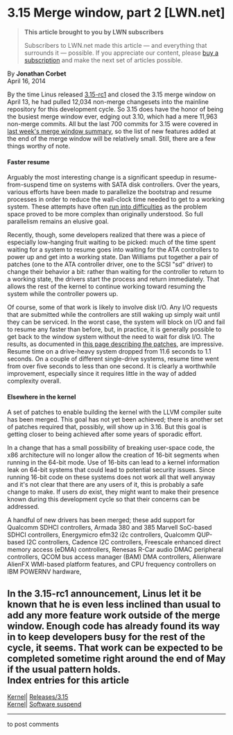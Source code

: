 # 3.15 Merge window, part 2 [LWN.net]

> **This article brought to you by LWN subscribers**
> 
> Subscribers to LWN.net made this article — and everything that surrounds it — possible. If you appreciate our content, please [buy a subscription](/Promo/nst-nag3/subscribe) and make the next set of articles possible. 

By **Jonathan Corbet**  
April 16, 2014 

By the time Linus released [3.15-rc1](/Articles/594639/) and closed the 3.15 merge window on April 13, he had pulled 12,034 non-merge changesets into the mainline repository for this development cycle. So 3.15 does have the honor of being the busiest merge window ever, edging out 3.10, which had a mere 11,963 non-merge commits. All but the last 700 commits for 3.15 were covered in [last week's merge window summary](/Articles/592989/), so the list of new features added at the end of the merge window will be relatively small. Still, there are a few things worthy of note. 

#### Faster resume

Arguably the most interesting change is a significant speedup in resume-from-suspend time on systems with SATA disk controllers. Over the years, various efforts have been made to parallelize the bootstrap and resume processes in order to reduce the wall-clock time needed to get to a working system. These attempts have often [run into difficulties](/Articles/532866/) as the problem space proved to be more complex than originally understood. So full parallelism remains an elusive goal. 

Recently, though, some developers realized that there was a piece of especially low-hanging fruit waiting to be picked: much of the time spent waiting for a system to resume goes into waiting for the ATA controllers to power up and get into a working state. Dan Williams put together a pair of patches (one to the ATA controller driver, one to the SCSI "sd" driver) to change their behavior a bit: rather than waiting for the controller to return to a working state, the drivers start the process and return immediately. That allows the rest of the kernel to continue working toward resuming the system while the controller powers up. 

Of course, some of that work is likely to involve disk I/O. Any I/O requests that are submitted while the controllers are still waking up simply wait until they can be serviced. In the worst case, the system will block on I/O and fail to resume any faster than before, but, in practice, it is generally possible to get back to the window system without the need to wait for disk I/O. The results, as documented in [this page describing the patches](https://01.org/suspendresume/blogs/tebrandt/2013/hard-disk-resume-optimization-simpler-approach), are impressive. Resume time on a drive-heavy system dropped from 11.6 seconds to 1.1 seconds. On a couple of different single-drive systems, resume time went from over five seconds to less than one second. It is clearly a worthwhile improvement, especially since it requires little in the way of added complexity overall. 

#### Elsewhere in the kernel

A set of patches to enable building the kernel with the LLVM compiler suite has been merged. This goal has not yet been achieved; there is another set of patches required that, possibly, will show up in 3.16. But this goal is getting closer to being achieved after some years of sporadic effort. 

In a change that has a small possibility of breaking user-space code, the x86 architecture will no longer allow the creation of 16-bit segments when running in the 64-bit mode. Use of 16-bits can lead to a kernel information leak on 64-bit systems that could lead to potential security issues. Since running 16-bit code on these systems does not work all that well anyway and it's not clear that there are any users of it, this is probably a safe change to make. If users _do_ exist, they might want to make their presence known during this development cycle so that their concerns can be addressed. 

A handful of new drivers has been merged; these add support for Qualcomm SDHCI controllers, Armada 380 and 385 Marvell SoC-based SDHCI controllers, Energymicro efm32 i2c controllers, Qualcomm QUP-based I2C controllers, Cadence I2C controllers, Freescale enhanced direct memory access (eDMA) controllers, Renesas R-Car audio DMAC peripheral controllers, QCOM bus access manager (BAM) DMA controllers, Alienware AlienFX WMI-based platform features, and CPU frequency controllers on IBM POWERNV hardware, 

In the 3.15-rc1 announcement, Linus let it be known that he is even less inclined than usual to add any more feature work outside of the merge window. Enough code has already found its way in to keep developers busy for the rest of the cycle, it seems. That work can be expected to be completed sometime right around the end of May if the usual pattern holds.  
Index entries for this article  
---  
[Kernel](/Kernel/Index)| [Releases/3.15](/Kernel/Index#Releases-3.15)  
[Kernel](/Kernel/Index)| [Software suspend](/Kernel/Index#Software_suspend)  
  


* * *

to post comments 
